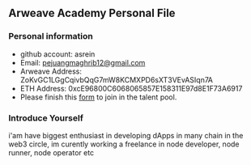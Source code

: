 ## Arweave Academy Personal File

### Personal information

- github account: asrein
- Email: pejuangmaghrib12@gmail.com
- Arweave Address: ZoKvGC1LGgCqivbQqG7mW8KCMXPD6sXT3VEvASIqn7A
- ETH Address: 0xcE96800C6068065857E158311E97d8E1F73A6917
- Please finish this [form](https://docs.google.com/forms/d/e/1FAIpQLSfWA5fIIcBgmRppm3jNz5vmf9Mai_QMVil-2pO4r7YKn_Zhtw/viewform?usp=sf_link) to join in the talent pool.

### Introduce Yourself
 i'am have biggest enthusiast in developing dApps in many chain in the web3 circle, im curently working a freelance in node developer, node runner, node operator etc
